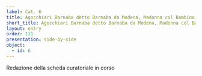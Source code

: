 ```yaml
---
label: Cat. 6
title: Agocchiari Barnaba detto Barnaba da Modena, Madonna col Bambino e santi; Crocifissione
short_title: Agocchiari Barnaba detto Barnaba da Modena, Madonna col Bambino e santi; Crocifissione
layout: entry
order: 111
presentation: side-by-side
object:
  - id: 6
---
```


Redazione della scheda curatoriale in corso
